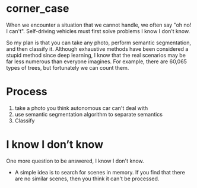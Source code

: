 # corner_case
When we encounter a situation that we cannot handle, we often say "oh no! I can't". Self-driving vehicles must first solve problems I know I don’t know.

So my plan is that you can take any photo, perform semantic segmentation, and then classify it.
Although exhaustive methods have been considered a stupid method since deep learning, I know that the real scenarios may be far less numerous than everyone imagines. For example, there are 60,065 types of trees, but fortunately we can count them.

# Process
1. take a photo you think autonomous car can't deal with
2. use semantic segmentation algorithm to separate semantics
3. Classify

# I know I don’t know
One more question to be answered, I know I don't know. 

- A simple idea is to search for scenes in memory. If you find that there are no similar scenes, then you think it can't be processed.
